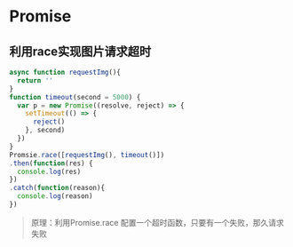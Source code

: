 # Promise

## 利用race实现图片请求超时

```javascript
async function requestImg(){
  return ''
}
function timeout(second = 5000) {
  var p = new Promise((resolve, reject) => {
    setTimeout(() => {
      reject()
    }, second)
  })
}
Promsie.race([requestImg(), timeout()])
.then(function(res) {
  console.log(res)
})
.catch(function(reason){
  console.log(reason)
})
```

> 原理：利用Promise.race 配置一个超时函数，只要有一个失败，那久请求失败
